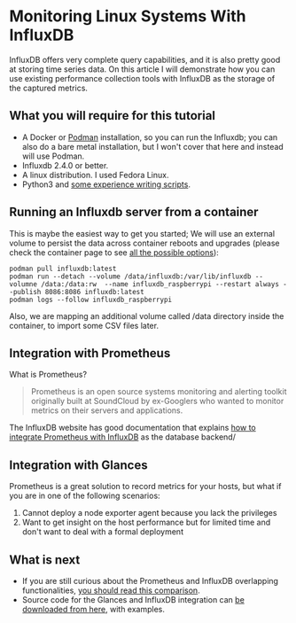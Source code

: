# Monitoring Linux Systems With InfluxDB

InfluxDB offers very complete query capabilities, and it is also pretty good at storing time series data. On this article
I will demonstrate how you can use existing performance collection tools with InfluxDB as the storage of the captured metrics.

## What you will require for this tutorial
 
* A Docker or [Podman](https://podman.io/) installation, so you can run the Influxdb; you can also do a bare metal installation, but I won't cover that here and instead will use Podman.
* Influxdb 2.4.0 or better.
* A linux distribution. I used Fedora Linux.
* Python3 and [some experience writing scripts](https://www.redhat.com/sysadmin/python-scripting-intro).

## Running an Influxdb server from a container

This is maybe the easiest way to get you started; We will use an external volume to persist the data across container reboots and upgrades (please check the container page to see [all the possible options](https://hub.docker.com/_/influxdb)):

```shell=
podman pull influxdb:latest
podman run --detach --volume /data/influxdb:/var/lib/influxdb --volumne /data:/data:rw  --name influxdb_raspberrypi --restart always --publish 8086:8086 influxdb:latest
podman logs --follow influxdb_raspberrypi
```

Also, we are mapping an additional volume called /data directory inside the container, to import some CSV files later.


## Integration with Prometheus

What is Prometheus? 

> Prometheus is an open source systems monitoring and alerting toolkit originally built at SoundCloud by ex-Googlers who wanted to monitor metrics on their servers and applications. 

The InfluxDB website has good documentation that explains [how to integrate Prometheus with InfluxDB](https://www.influxdata.com/integration/prometheus-monitoring-tool/) as the database backend/



## Integration with Glances

Prometheus is a great solution to record metrics for your hosts, but what if you are in one of the following scenarios:

1) Cannot deploy a node exporter agent because you lack the privileges
2) Want to get insight on the host performance but for limited time and don't want to deal with a formal deployment



## What is next

* If you are still curious about the Prometheus and InfluxDB overlapping functionalities, [you should read this comparison](https://prometheus.io/docs/introduction/comparison/).
* Source code for the Glances and InfluxDB integration can [be downloaded from here](https://github.com/josevnz/GlancesAndInfluxDB), with examples.
